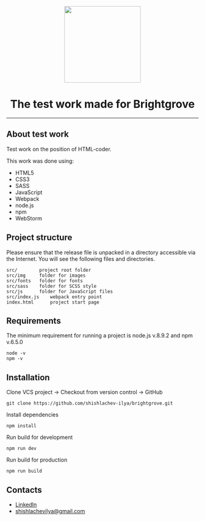 <p align="center">
  <img width="200" src="https://i.pinimg.com/736x/b1/f7/5e/b1f75ec4b9a69ad6d008e880fe12cd23.jpg">
</p>

<h1 style="border-bottom:none;text-align:center;">The test work made for Brightgrove</h1>

---

## About test work

Test work on the position of HTML-coder.  

This work was done using:

+ HTML5
+ CSS3
+ SASS
+ JavaScript
+ Webpack
+ node.js
+ npm
+ WebStorm


## Project structure


Please ensure that the release file is unpacked in a directory accessible via the Internet. You will see the following files and directories.

	src/  		project root folder
	src/img  	folder for images
	src/fonts   folder for fonts
	src/sass  	folder for SCSS style
	src/js  	folder for JavaScript files
	src/index.js  	webpack entry point
	index.html  	project start page


## Requirements


The minimum requirement for running a project is node.js v.8.9.2 and npm v.6.5.0

	node -v
	npm -v


## Installation


Clone VCS project -> Checkout from version control -> GitHub

	git clone https://github.com/shishlachev-ilya/brightgrove.git

Install dependencies
	
	npm install

Run build for development

	npm run dev

Run build for production

	npm run build

## Contacts

*	[LinkedIn](https://www.linkedin.com/in/shishlachevilya/)
*	[shishlachevilya@gmail.com](shishlachevilya@gmail.com)